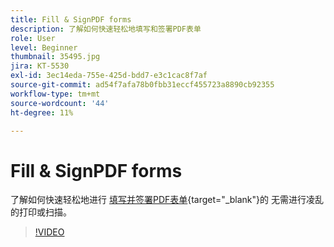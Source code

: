 ```yaml
---
title: Fill & SignPDF forms
description: 了解如何快速轻松地填写和签署PDF表单
role: User
level: Beginner
thumbnail: 35495.jpg
jira: KT-5530
exl-id: 3ec14eda-755e-425d-bdd7-e3c1cac8f7af
source-git-commit: ad54f7afa78b0fbb31eccf455723a8890cb92355
workflow-type: tm+mt
source-wordcount: '44'
ht-degree: 11%

---
```


# Fill &amp; SignPDF forms

了解如何快速轻松地进行 [填写并签署PDF表单](https://www.adobe.com/acrobat/online/sign-pdf.html){target="_blank"}的 无需进行凌乱的打印或扫描。

>[!VIDEO](https://video.tv.adobe.com/v/35495?quality=12&learn=on&hidetitle=true)
